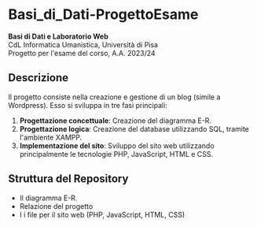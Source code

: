 # Basi_di_Dati-ProgettoEsame

**Basi di Dati e Laboratorio Web**  
CdL Informatica Umanistica, Università di Pisa  
Progetto per l'esame del corso, A.A. 2023/24

## Descrizione

Il progetto consiste nella creazione e gestione di un blog (simile a Wordpress). Esso si sviluppa in tre fasi principali:

1. **Progettazione concettuale**: Creazione del diagramma E-R.
2. **Progettazione logica**: Creazione del database utilizzando SQL, tramite l'ambiente XAMPP.
3. **Implementazione del sito**: Sviluppo del sito web utilizzando principalmente le tecnologie PHP, JavaScript, HTML e CSS.

## Struttura del Repository

- Il diagramma E-R.
- Relazione del progetto
- I i file per il sito web (PHP, JavaScript, HTML, CSS)

